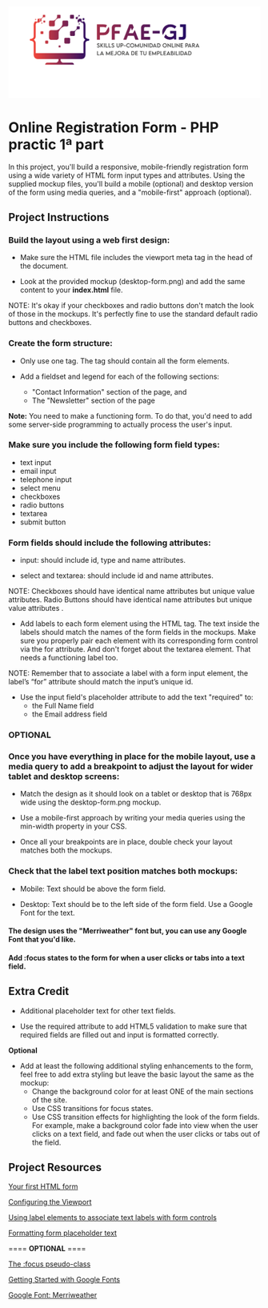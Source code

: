 ![frodriFulp - GitHub Profile](https://raw.githubusercontent.com/frodriFulp/PHP-practic-SKILLS_UP/main/propuesta-logo-pfae.png)
# Online Registration Form - PHP practic 1ª part

In this project, you'll build a responsive, mobile-friendly registration form using a wide variety of HTML form input types and attributes. Using the supplied mockup files, you'll build a mobile (optional) and desktop version of the form using media queries, and a "mobile-first" approach (optional).
## Project Instructions

### Build the layout using a web first design:

- Make sure the HTML file includes the viewport meta tag in the head of the document.

- Look at the provided mockup (desktop-form.png) and add the same content to your **index.html** file.

NOTE: It's okay if your checkboxes and radio buttons don't match the look of those in the mockups. It's perfectly fine to use the standard default radio buttons and checkboxes.

### Create the form structure:

- Only use one tag. The tag should contain all the form elements.

- Add a fieldset and legend for each of the following sections:
  - "Contact Information" section of the page, and
  - The "Newsletter" section of the page

**Note:** You need to make a functioning form. To do that, you'd need to add some server-side programming to actually process the user's input.

### Make sure you include the following form field types:

- text input
- email input
- telephone input
- select menu
- checkboxes
- radio buttons
- textarea
- submit button

### Form fields should include the following attributes:

- input: should include id, type and name attributes.

- select and textarea: should include id and name attributes.

NOTE: Checkboxes should have identical name attributes but unique value attributes. Radio Buttons should have identical name attributes but unique value attributes .

- Add labels to each form element using the HTML tag. The text inside the labels should match the names of the form fields in the mockups. Make sure you properly pair each element with its corresponding form control via the for attribute. And don't forget about the textarea element. That needs a functioning label too.

NOTE: Remember that to associate a label with a form input element, the label’s “for” attribute should match the input’s unique id.

- Use the input field's placeholder attribute to add the text "required" to:
  - the Full Name field
  - the Email address field
  
  
### OPTIONAL

### Once you have everything in place for the mobile layout, use a media query to add a breakpoint to adjust the layout for wider tablet and desktop screens:

- Match the design as it should look on a tablet or desktop that is 768px wide using the desktop-form.png mockup.

- Use a mobile-first approach by writing your media queries using the min-width property in your CSS.

- Once all your breakpoints are in place, double check your layout matches both the mockups.

### Check that the label text position matches both mockups:

- Mobile: Text should be above the form field.

- Desktop: Text should be to the left side of the form field. Use a Google Font for the text.

#### The design uses the "Merriweather" font but, you can use any Google Font that you'd like.

#### Add :focus states to the form for when a user clicks or tabs into a text field.

## Extra Credit

- Additional placeholder text for other text fields.

- Use the required attribute to add HTML5 validation to make sure that required fields are filled out and input is formatted correctly.

**Optional**
- Add at least the following additional styling enhancements to the form, feel free to add extra styling but leave the basic layout the same as the mockup: 
  - Change the background color for at least ONE of the main sections of the site. 
  - Use CSS transitions for focus states. 
  - Use CSS transition effects for highlighting the look of the form fields. For example, make a background color fade into view when the user clicks on a text field, and fade out when the user clicks or tabs out of the field.

## Project Resources 
 [Your first HTML form](https://developer.mozilla.org/en-US/docs/Learn/HTML/Forms/Your_first_HTML_form)

[Configuring the Viewport](https://developer.mozilla.org/en-US/docs/Mozilla/Mobile/Viewport_meta_tag)

[Using label elements to associate text labels with form controls](https://www.w3.org/TR/WCAG20-TECHS/H44.html)

[Formatting form placeholder text](https://css-tricks.com/almanac/selectors/p/placeholder/)

==== **OPTIONAL** ====

[The :focus pseudo-class ](https://developer.mozilla.org/en-US/docs/Web/CSS/:focus0)

[Getting Started with Google Fonts](https://developers.google.com/fonts/docs/getting_started)

[Google Font: Merriweather](https://fonts.google.com/specimen/Merriweather)